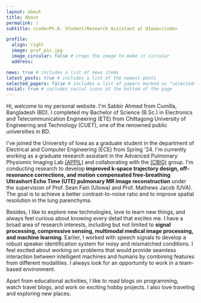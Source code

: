 ```yaml
---
layout: about
title: About
permalink: /
subtitle: <code>Ph.D. Student/Research Assistant at UIowa</code>

profile:
  align: right
  image: prof_pic.jpg
  image_circular: false # crops the image to make it circular
  address:

news: true # includes a list of news items
latest_posts: true # includes a list of the newest posts
selected_papers: false # includes a list of papers marked as "selected={true}"
social: true # includes social icons at the bottom of the page
---
```


Hi, welcome to my personal website. I'm Sabbir Ahmed from Cumilla, Bangladesh (BD). I completed my Bachelor of Science (B.Sc.) in Electronics and Telecommunication Engineering (ETE) from Chittagong University of Engineering and Technology (CUET), one of the renowned public universities in BD.

I've joined the University of Iowa as a graduate student in the department of Electrical and Computer Engineering (ECE) from Spring '24. I'm currently working as a graduate research assistant in the Advanced Pulmonary Physiomic Imaging Lab [(APPIL)](https://appil.medicine.uiowa.edu/fain-lab-page) and collaborating with the [(CBIG)](https://engineering.virginia.edu/labs-groups/computational-biomedical-imaging-group-cbig) group. I'm conducting research to develop **improved k-space trajectory design, off-resonance corrections, and motion compensated free-breathing Ultrashort Echo Time (UTE) pulmonary MR image reconstruction** under the supervision of Prof. Sean Fain (UIowa) and Prof. Mathews Jacob (UVA). The goal is to achieve a better contrast-to-noise ratio and to improve spatial resolution in the lung parenchyma.

Besides, I like to explore new technologies, love to learn new things, and always feel curious about knowing every detail that excites me. I have a broad area of research interests, including but not limited to **signal processing, compressive sensing, multimodal medical image processing, and machine learning**. Earlier, I worked with speech signals to develop a robust speaker identification system for noisy and mismatched conditions. I feel excited about working on problems that would provide seamless interaction between intelligent machines and humans by combining features from different modalities. I always look for an opportunity to work in a team-based environment.

Apart from educational activities, I like to read blogs on programming, watch travel blogs, and work on exciting hobby projects. I also love traveling and exploring new places.


<!-- <div class='alert alert-warning' role='alert'>
<b>Open to Work:</b>
Looking for a full-time job or a research assistant position in any one of the above mentioned fields.
</div> -->
